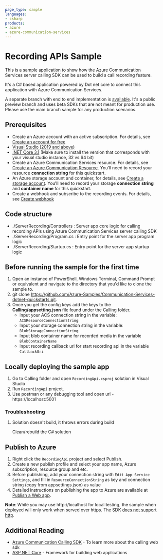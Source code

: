 ```yaml
---
page_type: sample
languages:
- csharp
products:
- azure
- azure-communication-services
---
```


# Recording APIs Sample

This is a sample application to show how the Azure Communication Services server calling SDK can be used to build a call recording feature.

It's a C# based application powered by Dot net core to connect this application with Azure Communication Services.

A separate branch with end to end implementation is [available](https://github.com/Azure-Samples/communication-services-web-calling-hero/tree/public-preview). It's a public preview branch and uses beta SDKs that are not meant for production use. Please use the main branch sample for any production scenarios.

## Prerequisites

- Create an Azure account with an active subscription. For details, see [Create an account for free](https://azure.microsoft.com/free/?WT.mc_id=A261C142F)
- [Visual Studio (2019 and above)](https://visualstudio.microsoft.com/vs/)
- [.NET Core 3.1](https://dotnet.microsoft.com/download/dotnet-core/3.1) (Make sure to install the version that corresponds with your visual studio instance, 32 vs 64 bit)
- Create an Azure Communication Services resource. For details, see [Create an Azure Communication Resource](https://docs.microsoft.com/azure/communication-services/quickstarts/create-communication-resource). You'll need to record your resource **connection string** for this quickstart.
- An Azure storage account and container, for details, see [Create a storage account](https://docs.microsoft.com/azure/storage/common/storage-account-create?tabs=azure-portal). You'll need to record your storage **connection string** and **container name** for this quickstart.
- Create a webhook and subscribe to the recording events. For details, see [Create webhook](https://docs.microsoft.com/azure/communication-services/quickstarts/voice-video-calling/download-recording-file-sample)

## Code structure

- ./ServerRecording/Controllers : Server app core logic for calling recording APIs using Azure Communication Services server calling SDK
- ./ServerRecording/Program.cs : Entry point for the server app program logic
- ./ServerRecording/Startup.cs : Entry point for the server app startup logic

## Before running the sample for the first time

1. Open an instance of PowerShell, Windows Terminal, Command Prompt or equivalent and navigate to the directory that you'd like to clone the sample to.
2. git clone https://github.com/Azure-Samples/Communication-Services-dotnet-quickstarts.git.
3. Once you get the config keys add the keys to the **Calling/appsetting.json**  file found under the Calling folder.
	- Input your ACS connection string in the variable: `ACSResourceConnectionString`
	- Input your storage connection string in the variable: `BlobStorageConnectionString`
	- Input blob container name for recorded media in the variable `BlobContainerName`
	- Input recording callback url for start recording api in the variable `CallbackUri`

## Locally deploying the sample app

1. Go to Calling folder and open `RecordingApi.csproj` solution in Visual Studio
2. Run `RecordingApi` project.
3. Use postman or any debugging tool and open url - https://localhost:5001

### Troubleshooting

1. Solution doesn\'t build, it throws errors during build

	Clean/rebuild the C# solution

## Publish to Azure

1. Right click the `RecordingApi` project and select Publish.
2. Create a new publish profile and select your app name, Azure subscription, resource group and etc.
3. Before publishing, add your connection string with `Edit App Service Settings`, and fill in `ResourceConnectionString` as key and connection string (copy from appsettings.json) as value
4. Detailed instructions on publishing the app to Azure are available at [Publish a Web app](https://docs.microsoft.com/visualstudio/deployment/quickstart-deploy-to-azure?view=vs-2019).

**Note**: While you may use http://localhost for local testing, the sample when deployed will only work when served over https. The SDK [does not support http](https://docs.microsoft.com/azure/communication-services/concepts/voice-video-calling/calling-sdk-features#user-webrtc-over-https).

## Additional Reading

- [Azure Communication Calling SDK](https://docs.microsoft.com/azure/communication-services/concepts/voice-video-calling/calling-sdk-features) - To learn more about the calling web sdk
- [ASP.NET Core](https://docs.microsoft.com/aspnet/core/introduction-to-aspnet-core?view=aspnetcore-3.1) - Framework for building web applications
